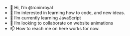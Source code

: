 - 👋 Hi, I’m @roninroyal
- 👀 I’m interested in learning how to code, and new ideas.
- 🌱 I’m currently learning JavaScript
- 💞️ I’m looking to collaborate on website animations
- 📫 How to reach me on here works for now.

<!---
roninroyal/roninroyal is a ✨ special ✨ repository because its `README.md` (this file) appears on your GitHub profile.
You can click the Preview link to take a look at your changes.
--->
